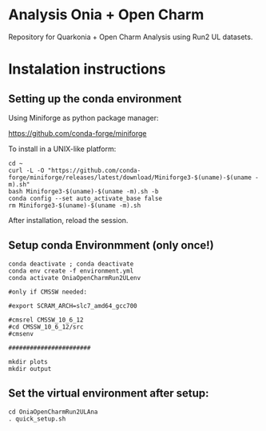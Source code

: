 # Analysis Onia + Open Charm

Repository for Quarkonia + Open Charm Analysis using Run2 UL datasets.

# Instalation instructions

## Setting up the conda environment

Using Miniforge as python package manager:

https://github.com/conda-forge/miniforge

To install in a UNIX-like platform:

```
cd ~
curl -L -O "https://github.com/conda-forge/miniforge/releases/latest/download/Miniforge3-$(uname)-$(uname -m).sh"
bash Miniforge3-$(uname)-$(uname -m).sh -b 
conda config --set auto_activate_base false
rm Miniforge3-$(uname)-$(uname -m).sh
```

After installation, reload the session.

## Setup conda Environmment (only once!)

```
conda deactivate ; conda deactivate 
conda env create -f environment.yml
conda activate OniaOpenCharmRun2ULenv

#only if CMSSW needed:

#export SCRAM_ARCH=slc7_amd64_gcc700

#cmsrel CMSSW_10_6_12
#cd CMSSW_10_6_12/src
#cmsenv

#######################

mkdir plots
mkdir output
```

## Set the virtual environment after setup:

```
cd OniaOpenCharmRun2ULAna
. quick_setup.sh
```
